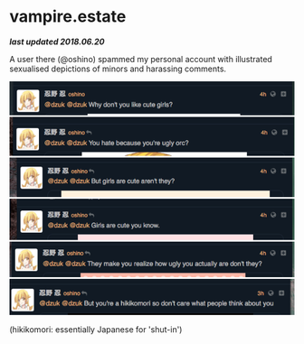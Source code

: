 # vampire.estate

***last updated 2018.06.20***

A user there (@oshino) spammed my personal account with illustrated sexualised depictions of minors and harassing comments.

![](1.png)
![](2.png)
![](3.png)
![](4.png)
![](5.png)
![](6.png)

(hikikomori: essentially Japanese for 'shut-in')